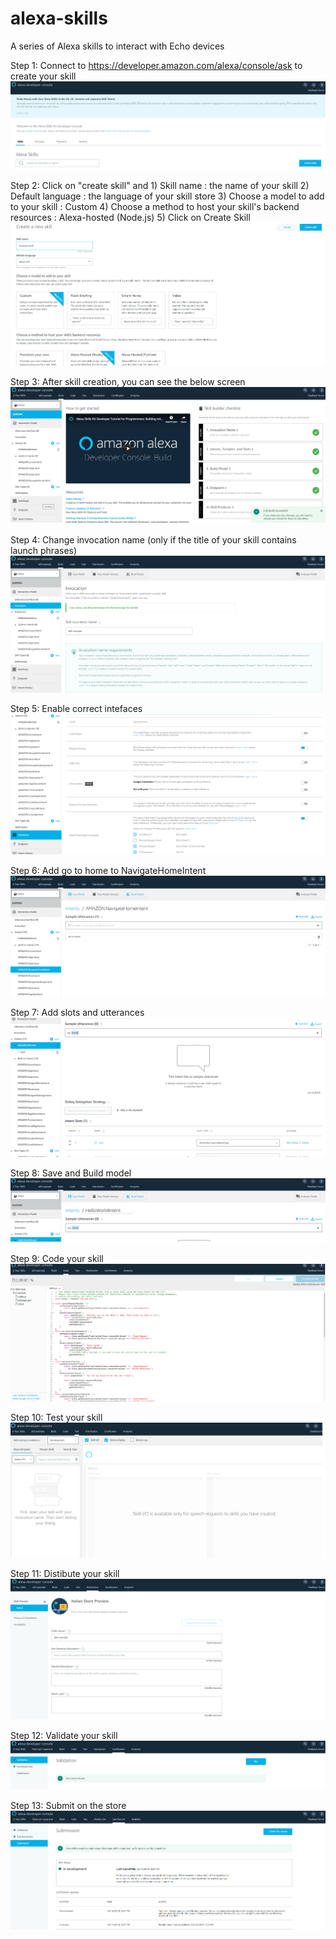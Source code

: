 # alexa-skills
A series of Alexa skills to interact with Echo devices

Step 1: Connect to https://developer.amazon.com/alexa/console/ask to create your skill 
![Alt Text](/img/1.png)

Step 2: Click on "create skill" and 
        1) Skill name : the name of your skill
        2) Default language : the language of your skill store
        3) Choose a model to add to your skill : Custom
        4) Choose a method to host your skill's backend resources : Alexa-hosted (Node.js)
        5) Click on Create Skill
![Alt Text](/img/2.png)

Step 3: After skill creation, you can see the below screen
![Alt Text](/img/3.png)


Step 4: Change invocation name (only if the title of your skill contains launch phrases)
![Alt Text](/img/4.png)

Step 5: Enable correct intefaces
![Alt Text](/img/5.png)

Step 6: Add go to home to NavigateHomeIntent
![Alt Text](/img/6.png)

Step 7: Add slots and utterances
![Alt Text](/img/7.png)

Step 8: Save and Build model
![Alt Text](/img/8.png)

Step 9: Code your skill
![Alt Text](/img/9.png)

Step 10: Test your skill
![Alt Text](/img/10.png)

Step 11: Distibute your skill
![Alt Text](/img/11.png)

Step 12: Validate your skill
![Alt Text](/img/12.png)

Step 13: Submit on the store
![Alt Text](/img/13.png)
